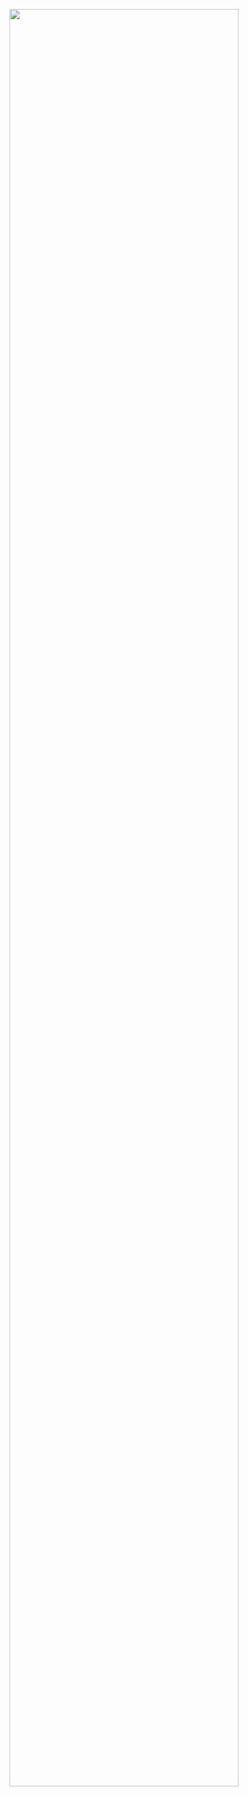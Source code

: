 <p align="center">
    <img src="https://telegra.ph/file/8ceff3197f5afb8c2e686.jpg" width="90%" style="margin-left: auto;margin-right: auto;display: block;">
